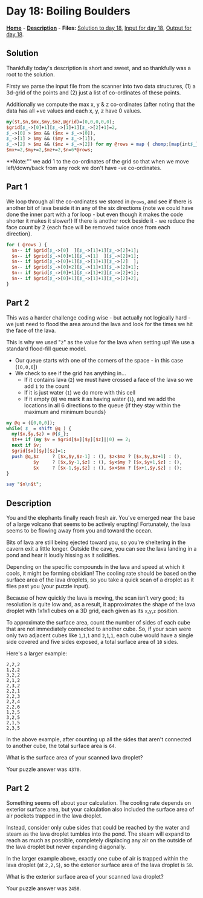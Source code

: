 # Day 18: Boiling Boulders

**[Home](README.md)** - **[Description](#description)** - **Files:** [Solution to day 18](18.pl), [Input for day 18](data/18.txt), [Output for day 18](out/18.txt).

## Solution

Thankfully today's description is short and sweet, and so thankfully was a root to the solution.

Firsty we parse the input file from the scanner into two data structures, (1) a 3d-grid of the
points and (2) just a list of co-ordinates of these points.

Additionally we compute the max x, y & z co-ordinates (after noting that the data has all +ve
values and each x, y, z have 0 values.

```perl
my($t,$n,$mx,$my,$mz,@grid)=(0,0,0,0,0);
$grid[$_->[0]+1][$_->[1]+1][$_->[2]+1]=2,
$_->[0] > $mx && ($mx = $_->[0]),
$_->[1] > $my && ($my = $_->[1]),
$_->[2] > $mz && ($mz = $_->[2]) for my @rows = map { chomp;[map{int$_}split/,/] } <>;
$mx+=2,$my+=2,$mz+=2,$n=6*@rows;
```

**Note:"" we add 1 to the co-ordinates of the grid so that when we move left/down/back from any
rock we don't have -ve co-ordinates.

## Part 1

We loop through all the co-ordinates we stored in `@rows`, and see if there is another bit of
lava beside it in any of the six directions {note we could have done the inner part with a for
loop - but even though it makes the code shorter it makes it slower!} If there is another rock
beside it - we reduce the face count by 2 {each face will be removed twice once from each
direction}.

```perl
for ( @rows ) {
  $n-- if $grid[$_->[0]  ][$_->[1]+1][$_->[2]+1];
  $n-- if $grid[$_->[0]+1][$_->[1]  ][$_->[2]+1];
  $n-- if $grid[$_->[0]+1][$_->[1]+1][$_->[2]  ];
  $n-- if $grid[$_->[0]+2][$_->[1]+1][$_->[2]+1];
  $n-- if $grid[$_->[0]+1][$_->[1]+2][$_->[2]+1];
  $n-- if $grid[$_->[0]+1][$_->[1]+1][$_->[2]+2];
}
```

## Part 2

This was a harder challenge coding wise - but actually not logically hard - we just need to flood the area
around the lava and look for the times we hit the face of the lava.

This is why we used "`2`" as the value for the lava when setting up! We use a standard flood-fill queue
model.
 * Our queue starts with one of the corners of the space - in this case (`[0,0,0`])
 * We check to see if the grid has anything in...
   * If it contains lava (`2`) we must have crossed a face of the lava so we add `1` to the count
   * If it is just water (`1`) we do more with this cell
   * If it empty (`0`) we mark it as having water (`1`), and we add the locations in all 6
     directions to the queue {if they stay within the maximum and minimum bounds}
 
```perl
my @q = ([0,0,0]);
while( $_ = shift @q ) {
  my($x,$y,$z) = @{$_};
  $t++ if (my $v = $grid[$x][$y][$z]||0) == 2;
  next if $v;
  $grid[$x][$y][$z]=1;
  push @q,$z     ? [$x,$y,$z-1] : (), $z<$mz ? [$x,$y,$z+1] : (),
          $y     ? [$x,$y-1,$z] : (), $y<$my ? [$x,$y+1,$z] : (),
          $x     ? [$x-1,$y,$z] : (), $x<$mx ? [$x+1,$y,$z] : ();
}

say "$n\n$t";
```

## Description

You and the elephants finally reach fresh air. You've emerged near the base of a large volcano that seems to be actively erupting! Fortunately, the lava seems to be flowing away from you and toward the ocean.

Bits of lava are still being ejected toward you, so you're sheltering in the cavern exit a little longer. Outside the cave, you can see the lava landing in a pond and hear it loudly hissing as it solidifies.

Depending on the specific compounds in the lava and speed at which it cools, it might be forming obsidian! The cooling rate should be based on the surface area of the lava droplets, so you take a quick scan of a droplet as it flies past you (your puzzle input).

Because of how quickly the lava is moving, the scan isn't very good; its resolution is quite low and, as a result, it approximates the shape of the lava droplet with 1x1x1 cubes on a 3D grid, each given as its `x`,`y`,`z` position.

To approximate the surface area, count the number of sides of each cube that are not immediately connected to another cube. So, if your scan were only two adjacent cubes like `1`,`1`,`1` and `2`,`1`,`1`, each cube would have a single side covered and five sides exposed, a total surface area of `10` sides.

Here's a larger example:

```
2,2,2
1,2,2
3,2,2
2,1,2
2,3,2
2,2,1
2,2,3
2,2,4
2,2,6
1,2,5
3,2,5
2,1,5
2,3,5
```

In the above example, after counting up all the sides that aren't connected to another cube, the total surface area is `64`.

What is the surface area of your scanned lava droplet?

Your puzzle answer was `4370`.

## Part 2
Something seems off about your calculation. The cooling rate depends on exterior surface area, but your calculation also included the surface area of air pockets trapped in the lava droplet.

Instead, consider only cube sides that could be reached by the water and steam as the lava droplet tumbles into the pond. The steam will expand to reach as much as possible, completely displacing any air on the outside of the lava droplet but never expanding diagonally.

In the larger example above, exactly one cube of air is trapped within the lava droplet (at `2,2,5`), so the exterior surface area of the lava droplet is `58`.

What is the exterior surface area of your scanned lava droplet?

Your puzzle answer was `2458`.
